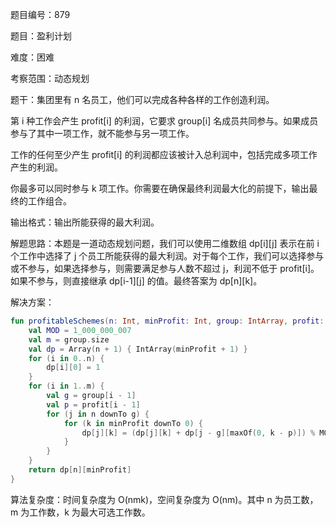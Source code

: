 题目编号：879

题目：盈利计划

难度：困难

考察范围：动态规划

题干：集团里有 n 名员工，他们可以完成各种各样的工作创造利润。

第 i 种工作会产生 profit[i] 的利润，它要求 group[i] 名成员共同参与。如果成员参与了其中一项工作，就不能参与另一项工作。

工作的任何至少产生 profit[i] 的利润都应该被计入总利润中，包括完成多项工作产生的利润。

你最多可以同时参与 k 项工作。你需要在确保最终利润最大化的前提下，输出最终的工作组合。

输出格式：输出所能获得的最大利润。

解题思路：本题是一道动态规划问题，我们可以使用二维数组 dp[i][j] 表示在前 i 个工作中选择了 j 个员工所能获得的最大利润。对于每个工作，我们可以选择参与或不参与，如果选择参与，则需要满足参与人数不超过 j，利润不低于 profit[i]。如果不参与，则直接继承 dp[i-1][j] 的值。最终答案为 dp[n][k]。

解决方案：

```kotlin
fun profitableSchemes(n: Int, minProfit: Int, group: IntArray, profit: IntArray): Int {
    val MOD = 1_000_000_007
    val m = group.size
    val dp = Array(n + 1) { IntArray(minProfit + 1) }
    for (i in 0..n) {
        dp[i][0] = 1
    }
    for (i in 1..m) {
        val g = group[i - 1]
        val p = profit[i - 1]
        for (j in n downTo g) {
            for (k in minProfit downTo 0) {
                dp[j][k] = (dp[j][k] + dp[j - g][maxOf(0, k - p)]) % MOD
            }
        }
    }
    return dp[n][minProfit]
}
```

算法复杂度：时间复杂度为 O(nmk)，空间复杂度为 O(nm)。其中 n 为员工数，m 为工作数，k 为最大可选工作数。